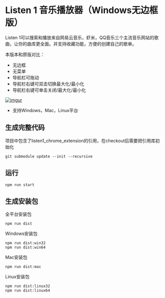 Listen 1 音乐播放器（Windows无边框版）
=========================

Listen 1可以搜索和播放来自网易云音乐，虾米，QQ音乐三个主流音乐网站的歌曲，让你的曲库更全面。并支持收藏功能，方便的创建自己的歌单。

本版本和原版对比：
- 无边框
- 无菜单
- 导航栏可拖动
- 导航栏右键可双击切换最大化/最小化
- 导航栏右键可单击关闭/最大化/最小化


[![imgur](http://i.imgur.com/Ae6ItmA.png)]()

* 支持Windows，Mac，Linux平台


生成完整代码
-----------
项目中包含了listen1_chrome_extension的引用，在checkout后需要把引用库初始化

    git submodule update --init --recursive

运行
----

    npm run start

生成安装包
---------
全平台安装包

    npm run dist

Windows安装包

    npm run dist:win32
    npm run dist:win64
    
Mac安装包

    npm run dist:mac
    
Linux安装包

    npm run dist:linux32
    npm run dist:linux64
